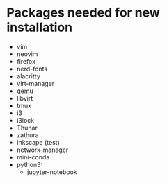 # Packages needed for new installation
- vim
- neovim
- firefox
- nerd-fonts
- alacritty
- virt-manager
- qemu
- libvirt
- tmux
- i3
- i3lock
- Thunar
- zathura
- inkscape (test)
- network-manager
- mini-conda
- python3:
    - jupyter-notebook
